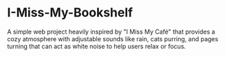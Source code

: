 # I-Miss-My-Bookshelf
A simple web project heavily inspired by "I Miss My Café" that provides a cozy atmosphere with adjustable sounds like rain, cats purring, and pages turning that can act as white noise to help users relax or focus.
